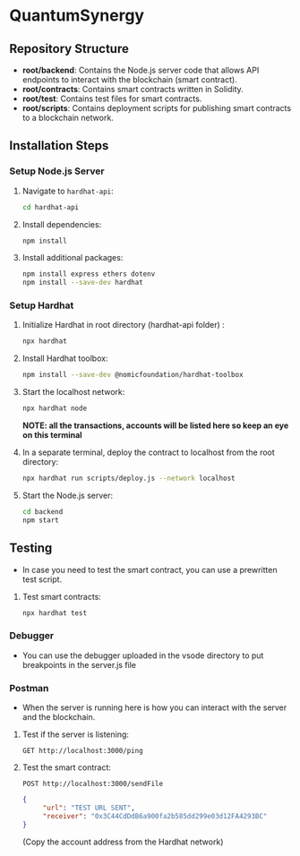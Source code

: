 
# QuantumSynergy

## Repository Structure

- **root/backend**: Contains the Node.js server code that allows API endpoints to interact with the blockchain (smart contract).
- **root/contracts**: Contains smart contracts written in Solidity.
- **root/test**: Contains test files for smart contracts.
- **root/scripts**: Contains deployment scripts for publishing smart contracts to a blockchain network.

## Installation Steps

### Setup Node.js Server

1. Navigate to `hardhat-api`:
    ```sh
    cd hardhat-api
    ```
2. Install dependencies:
    ```sh
    npm install
    ```
3. Install additional packages:
    ```sh
    npm install express ethers dotenv
    npm install --save-dev hardhat
    ```

### Setup Hardhat

1. Initialize Hardhat in root directory (hardhat-api folder) :
    ```sh
    npx hardhat
    ```
2. Install Hardhat toolbox:
    ```sh
    npm install --save-dev @nomicfoundation/hardhat-toolbox
    ```
4. Start the localhost network:
    ```sh
    npx hardhat node
    ```
    **NOTE: all the transactions, accounts will be listed here so keep an eye on this terminal**
   
6. In a separate terminal, deploy the contract to localhost from the root directory:
    ```sh
    npx hardhat run scripts/deploy.js --network localhost
    ```
7. Start the Node.js server:
    ```sh
    cd backend
    npm start
    ```

## Testing
   - In case you need to test the smart contract, you can use a prewritten test script.
    
1. Test smart contracts:
    ```sh
    npx hardhat test
    ```
### Debugger
   - You can use the debugger uploaded in the vsode directory to put breakpoints in the server.js file

### Postman
   - When the server is running here is how you can interact with the server and the blockchain.
 
1. Test if the server is listening:
    ```http
    GET http://localhost:3000/ping
    ```
2. Test the smart contract:
    ```http
    POST http://localhost:3000/sendFile
    ```
    ```json
    {
         "url": "TEST URL SENT",
         "receiver": "0x3C44CdDdB6a900fa2b585dd299e03d12FA4293BC"
    }
    ```
    (Copy the account address from the Hardhat network)
